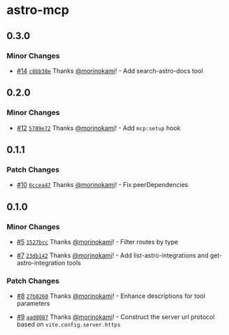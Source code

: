# astro-mcp

## 0.3.0

### Minor Changes

- [#14](https://github.com/morinokami/astro-mcp/pull/14) [`c8bb38e`](https://github.com/morinokami/astro-mcp/commit/c8bb38e8f01ab4d11eb4d16a94bf6a7f9e56403e) Thanks [@morinokami](https://github.com/morinokami)! - Add search-astro-docs tool

## 0.2.0

### Minor Changes

- [#12](https://github.com/morinokami/astro-mcp/pull/12) [`5789e72`](https://github.com/morinokami/astro-mcp/commit/5789e729eec5ded697eca59d7a8e10b05f6c572d) Thanks [@morinokami](https://github.com/morinokami)! - Add `mcp:setup` hook

## 0.1.1

### Patch Changes

- [#10](https://github.com/morinokami/astro-mcp/pull/10) [`6ccea47`](https://github.com/morinokami/astro-mcp/commit/6ccea4749e0f5175bfd4ddf5f4fd7312ff45ac99) Thanks [@morinokami](https://github.com/morinokami)! - Fix peerDependencies

## 0.1.0

### Minor Changes

- [#5](https://github.com/morinokami/astro-mcp/pull/5) [`1527bcc`](https://github.com/morinokami/astro-mcp/commit/1527bcce09bf43f94c2a75fb1d8302ebb7e93ac6) Thanks [@morinokami](https://github.com/morinokami)! - Filter routes by type

- [#7](https://github.com/morinokami/astro-mcp/pull/7) [`23db142`](https://github.com/morinokami/astro-mcp/commit/23db142df12182dca842c6ab9272e56a538c9def) Thanks [@morinokami](https://github.com/morinokami)! - Add list-astro-integrations and get-astro-integration tools

### Patch Changes

- [#8](https://github.com/morinokami/astro-mcp/pull/8) [`27b0260`](https://github.com/morinokami/astro-mcp/commit/27b02602bf598a760789d60b2abd7b077503d85b) Thanks [@morinokami](https://github.com/morinokami)! - Enhance descriptions for tool parameters

- [#9](https://github.com/morinokami/astro-mcp/pull/9) [`aad0087`](https://github.com/morinokami/astro-mcp/commit/aad00878ecec3da63b0221ab7b07d7d319b4a68f) Thanks [@morinokami](https://github.com/morinokami)! - Construct the server url protocol based on `vite.config.server.https`
